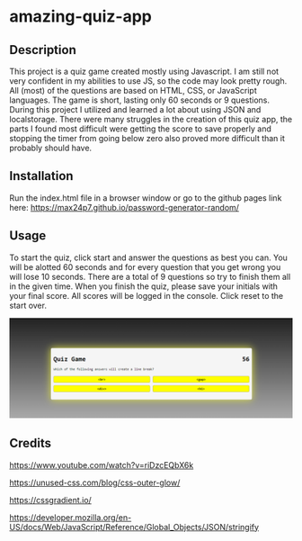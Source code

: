 # amazing-quiz-app

## Description

This project is a quiz game created mostly using Javascript.  I am still not very confident in my abilities to use JS, so the code may look pretty rough.  All (most) of the questions are based on HTML, CSS, or JavaScript languages.  The game is short, lasting only 60 seconds or 9 questions. During this project I utilized and learned a lot about using JSON and localstorage.  There were many struggles in the creation of this quiz app, the parts I found most difficult were getting the score to save properly and stopping the timer from going below zero also proved more difficult than it probably should have.  

## Installation

Run the index.html file in a browser window or go to the github pages link here:  <a href="https://max24p7.github.io/password-generator-random/">https://max24p7.github.io/password-generator-random/</a>

## Usage

To start the quiz, click start and answer the questions as best you can.  You will be alotted 60 seconds and for every question that you get wrong you will lose 10 seconds.  There are a total of 9 questions so try to finish them all in the given time.  When you finish the quiz, please save your initials with your final score.  All scores will be logged in the console.  Click reset to the start over.

![Screenshot of page](screenshot.png)


## Credits

https://www.youtube.com/watch?v=riDzcEQbX6k

https://unused-css.com/blog/css-outer-glow/

https://cssgradient.io/

https://developer.mozilla.org/en-US/docs/Web/JavaScript/Reference/Global_Objects/JSON/stringify